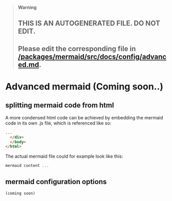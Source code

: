> **Warning**
>
> ## THIS IS AN AUTOGENERATED FILE. DO NOT EDIT.
>
> ## Please edit the corresponding file in [/packages/mermaid/src/docs/config/advanced.md](../../packages/mermaid/src/docs/config/advanced.md).

# Advanced mermaid (Coming soon..)

## splitting mermaid code from html

A more condensed html code can be achieved by embedding the mermaid code in its own .js file, which is referenced like so:

```html
...
  </div>
  </body>
</html>
```

The actual mermaid file could for example look like this:

```javascript
mermaid content ...
```

## mermaid configuration options

```markdown
(coming soon)
```
